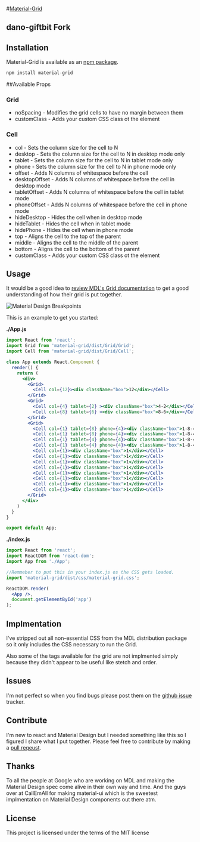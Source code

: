 #[Material-Grid](https://github.com/Cleanshooter/material-grid)

## dano-giftbit Fork

## Installation

Material-Grid is available as an [npm package](https://www.npmjs.org/package/material-grid).

```sh
npm install material-grid
```

##Available Props

### Grid

* noSpacing - Modifies the grid cells to have no margin between them
* customClass - Adds your custom CSS class ot the element

### Cell

* col - Sets the column size for the cell to N
* desktop - Sets the column size for the cell to N in desktop mode only
* tablet - Sets the column size for the cell to N in tablet mode only
* phone - Sets the column size for the cell to N in phone mode only
* offset - Adds N columns of whitespace before the cell
* desktopOffset - Adds N columns of whitespace before the cell in desktop mode
* tabletOffset - Adds N columns of whitespace before the cell in tablet mode
* phoneOffset - Adds N columns of whitespace before the cell in phone mode
* hideDesktop - Hides the cell when in desktop mode
* hideTablet - Hides the cell when in tablet mode
* hidePhone - Hides the cell when in phone mode
* top - Aligns the cell to the top of the parent
* middle - Aligns the cell to the middle of the parent
* bottom - Aligns the cell to the bottom of the parent
* customClass - Adds your custom CSS class ot the element

## Usage

It would be a good idea to [review MDL's Grid documentation](https://getmdl.io/components/index.html#layout-section/grid) to get a good understanding of how their grid is put together.

![Material Design Breakpoints][logo]

This is an example to get you started:

**./App.js**
```jsx
import React from 'react';
import Grid from 'material-grid/dist/Grid/Grid';
import Cell from 'material-grid/dist/Grid/Cell';

class App extends React.Component {
  render() {
    return (
      <div>
        <Grid>
          <Cell col={12}><div className="box">12</div></Cell>
        </Grid>
        <Grid>
          <Cell col={4} tablet={2} ><div className="box">4-2</div></Cell>
          <Cell col={8} tablet={6} ><div className="box">8-6</div></Cell>        
        </Grid>
        <Grid>
          <Cell col={1} tablet={8} phone={4}><div className="box">1-8-4</div></Cell>
          <Cell col={1} tablet={8} phone={4}><div className="box">1-8-4</div></Cell>
          <Cell col={1} tablet={4} phone={4}><div className="box">1-8-4</div></Cell>
          <Cell col={1} tablet={4} phone={4}><div className="box">1-8-4</div></Cell>
          <Cell col={1}><div className="box">1</div></Cell>
          <Cell col={1}><div className="box">1</div></Cell>
          <Cell col={1}><div className="box">1</div></Cell>
          <Cell col={1}><div className="box">1</div></Cell>
          <Cell col={1}><div className="box">1</div></Cell>
          <Cell col={1}><div className="box">1</div></Cell>
          <Cell col={1}><div className="box">1</div></Cell>
          <Cell col={1}><div className="box">1</div></Cell>
        </Grid>
      </div>
    )
  }
}

export default App;
```

**./index.js**
```jsx
import React from 'react';
import ReactDOM from 'react-dom';
import App from './App';

//Remmeber to put this in your index.js os the CSS gets loaded.
import 'material-grid/dist/css/material-grid.css';

ReactDOM.render(
  <App />,
  document.getElementById('app')
);
```
## Implmentation

I've stripped out all non-essential CSS from the MDL distribution package so it only includes the CSS necessary to run the Grid. 

Also some of the tags available for the grid are not implmented simply because they didn't appear to be useful like stetch and order. 

## Issues

I'm not perfect so when you find bugs please post them on the [github issue](https://github.com/Cleanshooter/material-grid/issues) tracker.

## Contribute

I'm new to react and Material Design but I needed something like this so I figured I share what I put together.   Please feel free to contribute by making a [pull reqeust](https://github.com/Cleanshooter/material-grid/pulls).

## Thanks

To all the people at Google who are working on MDL and making the Material Design spec come alive in their own way and time.  And the guys over at CallEmAll for making material-ui which is the sweetest implmentation on Material Design components out there atm.

## License
This project is licensed under the terms of the MIT license

[logo]: https://material-design.storage.googleapis.com/publish/material_v_9/0B8olV15J7abPSGFxemFiQVRtb1k/layout_adaptive_breakpoints_01.png
